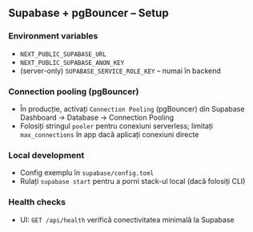 ## Supabase + pgBouncer – Setup

### Environment variables
- `NEXT_PUBLIC_SUPABASE_URL`
- `NEXT_PUBLIC_SUPABASE_ANON_KEY`
- (server-only) `SUPABASE_SERVICE_ROLE_KEY` – numai în backend

### Connection pooling (pgBouncer)
- În producție, activați `Connection Pooling` (pgBouncer) din Supabase Dashboard → Database → Connection Pooling
- Folosiți stringul `pooler` pentru conexiuni serverless; limitați `max_connections` în app dacă aplicați conexiuni directe

### Local development
- Config exemplu în `supabase/config.toml`
- Rulați `supabase start` pentru a porni stack-ul local (dacă folosiți CLI)

### Health checks
- UI: `GET /api/health` verifică conectivitatea minimală la Supabase


